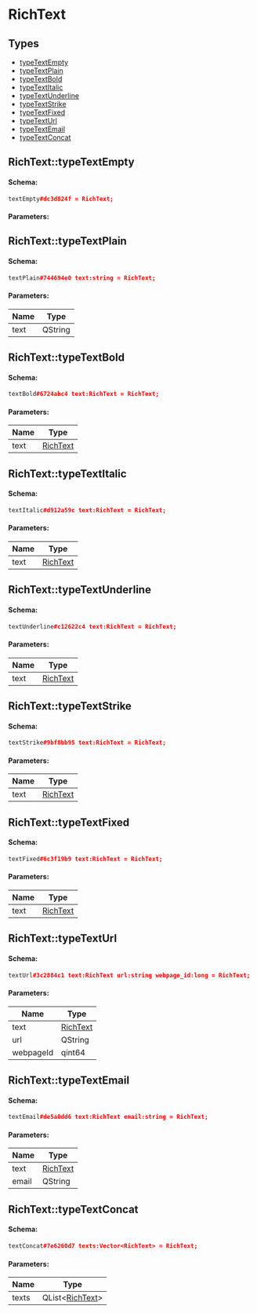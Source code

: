 # RichText

## Types

* [typeTextEmpty](#richtexttypetextempty)
* [typeTextPlain](#richtexttypetextplain)
* [typeTextBold](#richtexttypetextbold)
* [typeTextItalic](#richtexttypetextitalic)
* [typeTextUnderline](#richtexttypetextunderline)
* [typeTextStrike](#richtexttypetextstrike)
* [typeTextFixed](#richtexttypetextfixed)
* [typeTextUrl](#richtexttypetexturl)
* [typeTextEmail](#richtexttypetextemail)
* [typeTextConcat](#richtexttypetextconcat)

## RichText::typeTextEmpty

#### Schema:

```c++
textEmpty#dc3d824f = RichText;
```

#### Parameters:


## RichText::typeTextPlain

#### Schema:

```c++
textPlain#744694e0 text:string = RichText;
```

#### Parameters:

|Name|Type|
|----|----|
|text|QString|

## RichText::typeTextBold

#### Schema:

```c++
textBold#6724abc4 text:RichText = RichText;
```

#### Parameters:

|Name|Type|
|----|----|
|text|[RichText](richtext.md)|

## RichText::typeTextItalic

#### Schema:

```c++
textItalic#d912a59c text:RichText = RichText;
```

#### Parameters:

|Name|Type|
|----|----|
|text|[RichText](richtext.md)|

## RichText::typeTextUnderline

#### Schema:

```c++
textUnderline#c12622c4 text:RichText = RichText;
```

#### Parameters:

|Name|Type|
|----|----|
|text|[RichText](richtext.md)|

## RichText::typeTextStrike

#### Schema:

```c++
textStrike#9bf8bb95 text:RichText = RichText;
```

#### Parameters:

|Name|Type|
|----|----|
|text|[RichText](richtext.md)|

## RichText::typeTextFixed

#### Schema:

```c++
textFixed#6c3f19b9 text:RichText = RichText;
```

#### Parameters:

|Name|Type|
|----|----|
|text|[RichText](richtext.md)|

## RichText::typeTextUrl

#### Schema:

```c++
textUrl#3c2884c1 text:RichText url:string webpage_id:long = RichText;
```

#### Parameters:

|Name|Type|
|----|----|
|text|[RichText](richtext.md)|
|url|QString|
|webpageId|qint64|

## RichText::typeTextEmail

#### Schema:

```c++
textEmail#de5a0dd6 text:RichText email:string = RichText;
```

#### Parameters:

|Name|Type|
|----|----|
|text|[RichText](richtext.md)|
|email|QString|

## RichText::typeTextConcat

#### Schema:

```c++
textConcat#7e6260d7 texts:Vector<RichText> = RichText;
```

#### Parameters:

|Name|Type|
|----|----|
|texts|QList&lt;[RichText](richtext.md)&gt;|

